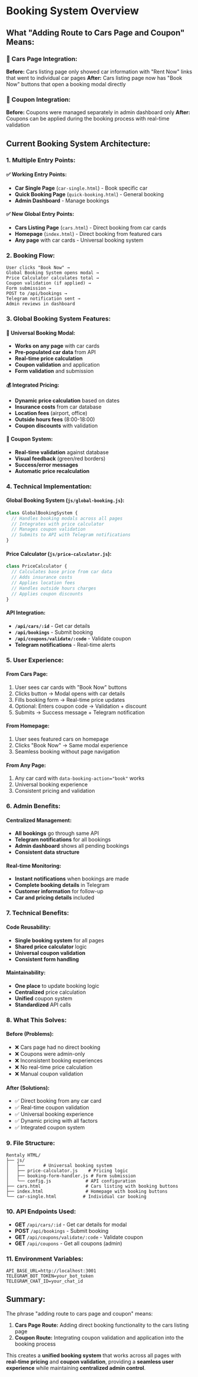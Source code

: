 # Booking System Overview

## **What "Adding Route to Cars Page and Coupon" Means:**

### **🚗 Cars Page Integration:**
**Before:** Cars listing page only showed car information with "Rent Now" links that went to individual car pages
**After:** Cars listing page now has "Book Now" buttons that open a booking modal directly

### **🎫 Coupon Integration:**
**Before:** Coupons were managed separately in admin dashboard only
**After:** Coupons can be applied during the booking process with real-time validation

## **Current Booking System Architecture:**

### **1. Multiple Entry Points:**

#### **✅ Working Entry Points:**
- **Car Single Page** (`car-single.html`) - Book specific car
- **Quick Booking Page** (`quick-booking.html`) - General booking
- **Admin Dashboard** - Manage bookings

#### **✅ New Global Entry Points:**
- **Cars Listing Page** (`cars.html`) - Direct booking from car cards
- **Homepage** (`index.html`) - Direct booking from featured cars
- **Any page** with car cards - Universal booking system

### **2. Booking Flow:**

```
User clicks "Book Now" → 
Global Booking System opens modal → 
Price Calculator calculates total → 
Coupon validation (if applied) → 
Form submission → 
POST to /api/bookings → 
Telegram notification sent → 
Admin reviews in dashboard
```

### **3. Global Booking System Features:**

#### **🎯 Universal Booking Modal:**
- **Works on any page** with car cards
- **Pre-populated car data** from API
- **Real-time price calculation**
- **Coupon validation** and application
- **Form validation** and submission

#### **💰 Integrated Pricing:**
- **Dynamic price calculation** based on dates
- **Insurance costs** from car database
- **Location fees** (airport, office)
- **Outside hours fees** (8:00-18:00)
- **Coupon discounts** with validation

#### **🎫 Coupon System:**
- **Real-time validation** against database
- **Visual feedback** (green/red borders)
- **Success/error messages**
- **Automatic price recalculation**

### **4. Technical Implementation:**

#### **Global Booking System (`js/global-booking.js`):**
```javascript
class GlobalBookingSystem {
  // Handles booking modals across all pages
  // Integrates with price calculator
  // Manages coupon validation
  // Submits to API with Telegram notifications
}
```

#### **Price Calculator (`js/price-calculator.js`):**
```javascript
class PriceCalculator {
  // Calculates base price from car data
  // Adds insurance costs
  // Applies location fees
  // Handles outside hours charges
  // Applies coupon discounts
}
```

#### **API Integration:**
- **`/api/cars/:id`** - Get car details
- **`/api/bookings`** - Submit booking
- **`/api/coupons/validate/:code`** - Validate coupon
- **Telegram notifications** - Real-time alerts

### **5. User Experience:**

#### **From Cars Page:**
1. User sees car cards with "Book Now" buttons
2. Clicks button → Modal opens with car details
3. Fills booking form → Real-time price updates
4. Optional: Enters coupon code → Validation + discount
5. Submits → Success message + Telegram notification

#### **From Homepage:**
1. User sees featured cars on homepage
2. Clicks "Book Now" → Same modal experience
3. Seamless booking without page navigation

#### **From Any Page:**
1. Any car card with `data-booking-action="book"` works
2. Universal booking experience
3. Consistent pricing and validation

### **6. Admin Benefits:**

#### **Centralized Management:**
- **All bookings** go through same API
- **Telegram notifications** for all bookings
- **Admin dashboard** shows all pending bookings
- **Consistent data structure**

#### **Real-time Monitoring:**
- **Instant notifications** when bookings are made
- **Complete booking details** in Telegram
- **Customer information** for follow-up
- **Car and pricing details** included

### **7. Technical Benefits:**

#### **Code Reusability:**
- **Single booking system** for all pages
- **Shared price calculator** logic
- **Universal coupon validation**
- **Consistent form handling**

#### **Maintainability:**
- **One place** to update booking logic
- **Centralized** price calculation
- **Unified** coupon system
- **Standardized** API calls

### **8. What This Solves:**

#### **Before (Problems):**
- ❌ Cars page had no direct booking
- ❌ Coupons were admin-only
- ❌ Inconsistent booking experiences
- ❌ No real-time price calculation
- ❌ Manual coupon validation

#### **After (Solutions):**
- ✅ Direct booking from any car card
- ✅ Real-time coupon validation
- ✅ Universal booking experience
- ✅ Dynamic pricing with all factors
- ✅ Integrated coupon system

### **9. File Structure:**

```
Rentaly HTML/
├── js/
│   ├──       # Universal booking system
│   ├── price-calculator.js    # Pricing logic
│   ├── booking-form-handler.js # Form submission
│   └── config.js             # API configuration
├── cars.html                 # Cars listing with booking buttons
├── index.html                # Homepage with booking buttons
└── car-single.html          # Individual car booking
```

### **10. API Endpoints Used:**

- **GET** `/api/cars/:id` - Get car details for modal
- **POST** `/api/bookings` - Submit booking
- **GET** `/api/coupons/validate/:code` - Validate coupon
- **GET** `/api/coupons` - Get all coupons (admin)

### **11. Environment Variables:**

```env
API_BASE_URL=http://localhost:3001
TELEGRAM_BOT_TOKEN=your_bot_token
TELEGRAM_CHAT_ID=your_chat_id
```

## **Summary:**

The phrase "adding route to cars page and coupon" means:

1. **Cars Page Route:** Adding direct booking functionality to the cars listing page
2. **Coupon Route:** Integrating coupon validation and application into the booking process

This creates a **unified booking system** that works across all pages with **real-time pricing** and **coupon validation**, providing a **seamless user experience** while maintaining **centralized admin control**. 
